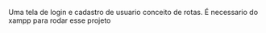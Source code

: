 Uma tela de login e cadastro de usuario 
conceito de rotas.
É necessario do xampp para rodar esse projeto
